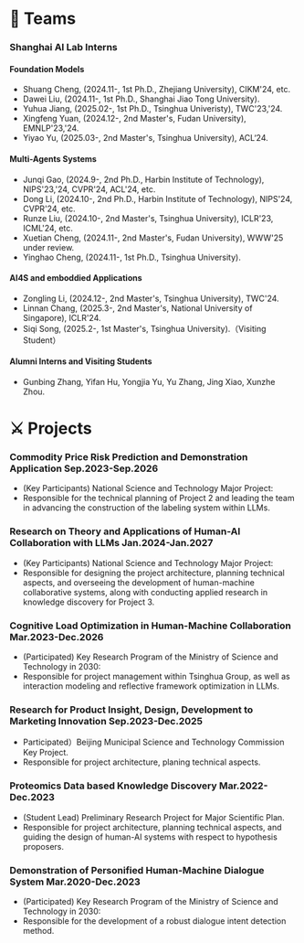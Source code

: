 # 🌃 Teams

### Shanghai AI Lab Interns

#### Foundation Models 
- Shuang Cheng, (2024.11-, 1st Ph.D., Zhejiang University), CIKM'24, etc. 
- Dawei Liu, (2024.11-, 1st Ph.D., Shanghai Jiao Tong University). 
- Yuhua Jiang, (2025.02-, 1st Ph.D., Tsinghua Univeristy), TWC'23,'24. 
- Xingfeng Yuan, (2024.12-, 2nd Master's, Fudan University), EMNLP'23,'24.
- Yiyao Yu, (2025.03-, 2nd Master's, Tsinghua University), ACL‘24.
  
#### Multi-Agents Systems
- Junqi Gao, (2024.9-, 2nd Ph.D., Harbin Institute of Technology), NIPS'23,'24, CVPR'24, ACL'24, etc.
- Dong Li, (2024.10-, 2nd Ph.D., Harbin Institute of Technology), NIPS'24, CVPR'24, etc.
- Runze Liu, (2024.10-, 2nd Master's, Tsinghua University), ICLR'23, ICML'24, etc.
- Xuetian Cheng, (2024.11-, 2nd Master's, Fudan University), WWW'25 under review.
- Yinghao Cheng, (2024.11-, 1st Ph.D., Tsinghua University).

#### AI4S and emboddied Applications
- Zongling Li, (2024.12-, 2nd Master's, Tsinghua University), TWC'24.
- Linnan Chang, (2025.3-, 2nd Master's, National University of Singapore), ICLR'24. 
- Siqi Song, (2025.2-, 1st Master's, Tsinghua University).（Visiting Student）

#### Alumni Interns and Visiting Students
- Gunbing Zhang, Yifan Hu, Yongjia Yu, Yu Zhang, Jing Xiao, Xunzhe Zhou.

# ⚔ Projects
### Commodity Price Risk Prediction and Demonstration Application **Sep.2023-Sep.2026**
  - (Key Participants)  National Science and Technology Major Project:
  - Responsible for the technical planning of Project 2 and leading the team in advancing the construction of the labeling system within LLMs.

### Research on Theory and Applications of Human-AI Collaboration with LLMs **Jan.2024-Jan.2027**
  - (Key Participants) National Science and Technology Major Project:
  -  Responsible for designing the project architecture, planning technical aspects, and overseeing the development of human-machine collaborative systems, along with conducting applied research in knowledge discovery for Project 3.
    
### Cognitive Load Optimization in Human-Machine Collaboration **Mar.2023-Dec.2026**
  - (Participated) Key Research Program of the Ministry of Science and Technology in 2030:
  - Responsible for project management within Tsinghua Group, as well as interaction modeling and reflective framework optimization in LLMs.

### Research for Product Insight, Design, Development to Marketing Innovation **Sep.2023-Dec.2025**
  - Participated）Beijing Municipal Science and Technology Commission Key Project.
  - Responsible for project architecture, planing technical aspects.

### Proteomics Data based Knowledge Discovery **Mar.2022-Dec.2023** 
  - (Student Lead) Preliminary Research Project for Major Scientific Plan.
  - Responsible for project architecture, planning technical aspects, and guiding the design of human-AI systems with respect to hypothesis proposers.
    
### Demonstration of Personified Human-Machine Dialogue System **Mar.2020-Dec.2023**
  - (Participated) Key Research Program of the Ministry of Science and Technology in 2030: 
  - Responsible for the development of a robust dialogue intent detection method.


<script type='text/javascript' id='clustrmaps' src='//cdn.clustrmaps.com/map_v2.js?cl=ffffff&w=243&t=n&d=ujpjNGmVrdWti53wqBuAxF7eHAjpY90xVVy6lWB7ZdI&co=2d78ad&ct=ffffff&cmo=3acc3a&cmn=ff5353'></script>

